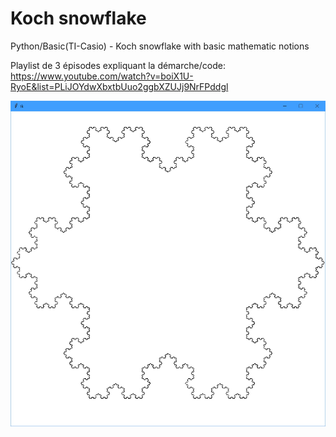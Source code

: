 # Koch snowflake
Python/Basic(TI-Casio) - Koch snowflake with basic mathematic notions

Playlist de 3 épisodes expliquant la démarche/code: https://www.youtube.com/watch?v=boiX1U-RyoE&list=PLiJOYdwXbxtbUuo2ggbXZUJj9NrFPddgl

![alt text](https://github.com/Benjamin-Loison/Koch-snowflake/raw/master/Python/iteration%208.jpg)
